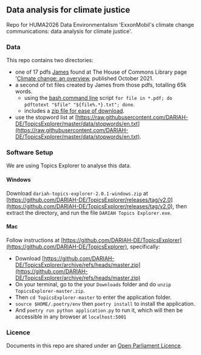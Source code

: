 ## Data analysis for climate justice

Repo for HUMA2026 Data Environmentalism 'ExxonMobil's climate change communications: data analysis for climate justice'.

### Data

This repo contains two directories:

- one of 17 pdfs [James](https://www.southampton.ac.uk/people/5yrbp5/doctor-james-baker) found at The House of Commons Library page '[Climate change: an overview](https://commonslibrary.parliament.uk/research-briefings/cbp-8666/), published October 2021.
- a second of txt files created by James from those pdfs, totalling 65k words.
  - using the [bash command line](https://programminghistorian.org/en/lessons/intro-to-bash) script `for file in *.pdf; do pdftotext "$file" "${file%.*}.txt"; done`.
  - includes a [zip file for ease of download](https://github.com/Southampton-Digital-Humanities/HUMA2026_data-analysis/blob/main/txt/HUMA2026_climate-docs-txt.zip).
- use the stopword list at [https://raw.githubusercontent.com/DARIAH-DE/TopicsExplorer/master/data/stopwords/en.txt](https://raw.githubusercontent.com/DARIAH-DE/TopicsExplorer/master/data/stopwords/en.txt).

### Software Setup

We are using Topics Explorer to analyse this data.

#### Windows

Download `dariah-topics-explorer-2.0.1-windows.zip` at [https://github.com/DARIAH-DE/TopicsExplorer/releases/tag/v2.0](https://github.com/DARIAH-DE/TopicsExplorer/releases/tag/v2.0), then extract the directory, and run the file `DARIAH Topics Explorer.exe`.

#### Mac

Follow instructions at [https://github.com/DARIAH-DE/TopicsExplorer](https://github.com/DARIAH-DE/TopicsExplorer), specifically:

- Download [https://github.com/DARIAH-DE/TopicsExplorer/archive/refs/heads/master.zip](https://github.com/DARIAH-DE/TopicsExplorer/archive/refs/heads/master.zip)
- On your terminal, go to the your `Downloads` folder and do `unzip TopicsExplorer-master.zip`.
- Then `cd TopicsExplorer-master` to enter the application folder.
- `source $HOME/.poetry/env` then `poetry install` to install the application.
- And `poetry run python application.py` to run it, which will then be accessible in any browser at `localhost:5001`

### Licence

Documents in this repo are shared under an [Open Parliament Licence](https://www.parliament.uk/site-information/copyright-parliament/open-parliament-licence/).
